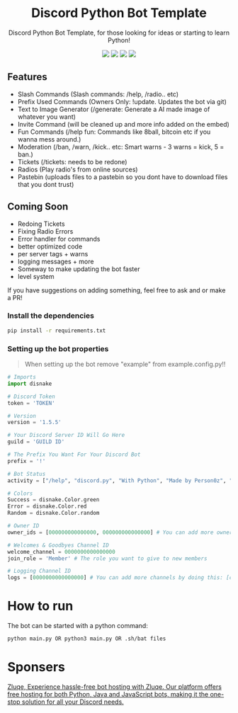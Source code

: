 
<h1 align="center">
  Discord Python Bot Template
</h1>

<p align="center">Discord Python Bot Template, for those looking for ideas or starting to learn Python!<p>
<p align="center">
  <a href="https://discord.gg/D8rjRN3uJQ"><img src="https://img.shields.io/discord/1054287234544713788?logo=discord"></a>
  <a href="//github.com/Person0z/discord.py-template"><img src="https://img.shields.io/github/repo-size/Person0z/discord.py-template"></a>
  <a href="//github.com/Person0z/discord.py-template/commits"><img src="https://img.shields.io/github/last-commit/Person0z/discord.py-template"></a>
  <a href="//github.com/Person0z/discord.py-template/contributors"><img src="https://img.shields.io/github/contributors/Person0z/discord.py-template"></a>
</p>

## Features

- Slash Commands (Slash commands: /help, /radio.. etc)
- Prefix Used Commands (Owners Only: !update. Updates the bot via git)
- Text to Image Generator (/generate: Generate a AI made image of whatever you want)
- Invite Command (will be cleaned up and more info added on the embed)
- Fun Commands (/help fun: Commands like 8ball, bitcoin etc if you wanna mess around.)
- Moderation (/ban, /warn, /kick.. etc: Smart warns - 3 warns = kick, 5 = ban.)
- Tickets (/tickets: needs to be redone)
- Radios (Play radio's from online sources)
- Pastebin (uploads files to a pastebin so you dont have to download files that you dont trust)

## Coming Soon
- Redoing Tickets
- Fixing Radio Errors
- Error handler for commands
- better optimized code
- per server tags + warns
- logging messages + more
- Someway to make updating the bot faster
- level system

If you have suggestions on adding something, feel free to ask and or make a PR!

### Install the dependencies

```sh
pip install -r requirements.txt
```

### Setting up the bot properties

> When setting up the bot remove "example" from example.config.py!!
```python
# Imports
import disnake

# Discord Token
token = 'TOKEN'

# Version
version = '1.5.5'

# Your Discord Server ID Will Go Here 
guild = 'GUILD ID'

# The Prefix You Want For Your Discord Bot
prefix = '!'

# Bot Status
activity = ["/help", "discord.py", "With Python", "Made by Person0z", "v1.5.6"]

# Colors
Success = disnake.Color.green
Error = disnake.Color.red
Random = disnake.Color.random

# Owner ID
owner_ids = [000000000000000, 000000000000000] # You can add more owner ids by adding a comma and the id

# Welcomes & Goodbyes Channel ID
welcome_channel = 0000000000000000
join_role = 'Member' # The role you want to give to new members

# Logging Channel ID
logs = [0000000000000000] # You can add more channels by doing this: [channel_id, channel_id, channel_id]
```

# How to run
The bot can be started with a python command:
```sh
python main.py OR python3 main.py OR .sh/bat files
```

# Sponsers
[Zluqe, Experience hassle-free bot hosting with Zluqe. Our platform offers free hosting for both Python, Java and JavaScript bots, making it the one-stop solution for all your Discord needs.](https://zluqe.com/)
